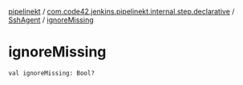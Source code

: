 [pipelinekt](../../index.md) / [com.code42.jenkins.pipelinekt.internal.step.declarative](../index.md) / [SshAgent](index.md) / [ignoreMissing](./ignore-missing.md)

# ignoreMissing

`val ignoreMissing: Bool?`